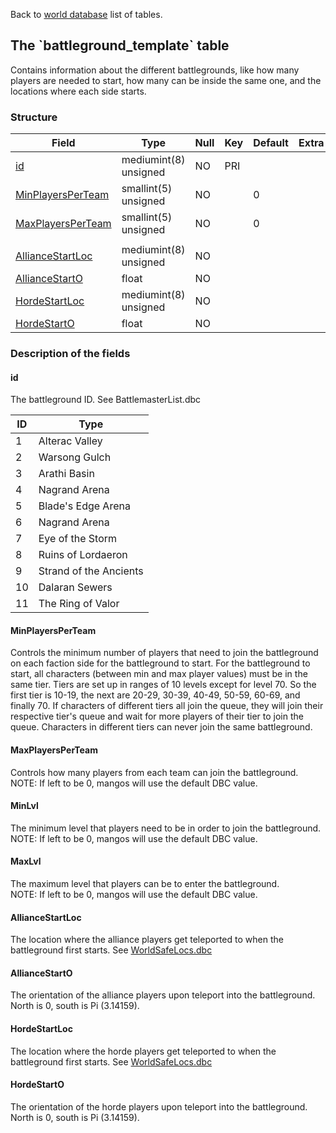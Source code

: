 Back to [world database](mangosdb_struct) list of tables.

The \`battleground\_template\` table
------------------------------------

Contains information about the different battlegrounds, like how many players are needed to start, how many can be inside the same one, and the locations where each side starts.

### Structure

| **Field**                                                    | **Type**              | **Null** | **Key** | **Default** | **Extra** |
|--------------------------------------------------------------|-----------------------|----------|---------|-------------|-----------|
| [id](Battleground_template#id)                               | mediumint(8) unsigned | NO       | PRI     |             |           |
| [MinPlayersPerTeam](Battleground_template#minplayersperteam) | smallint(5) unsigned  | NO       |         | 0           |           |
| [MaxPlayersPerTeam](Battleground_template#maxplayersperteam) | smallint(5) unsigned  | NO       |         | 0           |           |
|                                                              |                       |
| [AllianceStartLoc](Battleground_template#alliancestartloc)   | mediumint(8) unsigned | NO       |         |             |           |
| [AllianceStartO](Battleground_template#alliancestarto)       | float                 | NO       |         |             |           |
| [HordeStartLoc](Battleground_template#hordestartloc)         | mediumint(8) unsigned | NO       |         |             |           |
| [HordeStartO](Battleground_template#hordestarto)             | float                 | NO       |         |             |           |

### Description of the fields

#### id

The battleground ID. See BattlemasterList.dbc

| ID  | Type                   |
|-----|------------------------|
| 1   | Alterac Valley         |
| 2   | Warsong Gulch          |
| 3   | Arathi Basin           |
| 4   | Nagrand Arena          |
| 5   | Blade's Edge Arena     |
| 6   | Nagrand Arena          |
| 7   | Eye of the Storm       |
| 8   | Ruins of Lordaeron     |
| 9   | Strand of the Ancients |
| 10  | Dalaran Sewers         |
| 11  | The Ring of Valor      |

#### MinPlayersPerTeam

Controls the minimum number of players that need to join the battleground on each faction side for the battleground to start. For the battleground to start, all characters (between min and max player values) must be in the same tier. Tiers are set up in ranges of 10 levels except for level 70. So the first tier is 10-19, the next are 20-29, 30-39, 40-49, 50-59, 60-69, and finally 70. If characters of different tiers all join the queue, they will join their respective tier's queue and wait for more players of their tier to join the queue. Characters in different tiers can never join the same battleground.

#### MaxPlayersPerTeam

Controls how many players from each team can join the battleground.<br>
NOTE: If left to be 0, mangos will use the default DBC value.

#### MinLvl

The minimum level that players need to be in order to join the battleground.<br>
NOTE: If left to be 0, mangos will use the default DBC value.

#### MaxLvl

The maximum level that players can be to enter the battleground.<br>
NOTE: If left to be 0, mangos will use the default DBC value.

#### AllianceStartLoc

The location where the alliance players get teleported to when the battleground first starts. See [WorldSafeLocs.dbc](WorldSafeLocs.dbc)

#### AllianceStartO

The orientation of the alliance players upon teleport into the battleground. North is 0, south is Pi (3.14159).

#### HordeStartLoc

The location where the horde players get teleported to when the battleground first starts. See [WorldSafeLocs.dbc](WorldSafeLocs.dbc)

#### HordeStartO

The orientation of the horde players upon teleport into the battleground. North is 0, south is Pi (3.14159).
